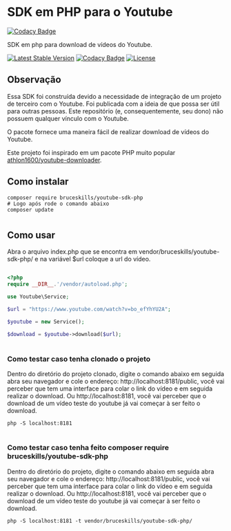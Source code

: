 # SDK em PHP para o Youtube

[![Codacy Badge](https://api.codacy.com/project/badge/Grade/4c15da3a636f4aa5a7949e53fd8bfadd)](https://app.codacy.com/manual/bru-ce/youtube-sdk-php?utm_source=github.com&utm_medium=referral&utm_content=bruceskills/youtube-sdk-php&utm_campaign=Badge_Grade_Dashboard)

SDK em php para download de vídeos do Youtube.

[![Latest Stable Version](https://poser.pugx.org/bruceskills/youtube-sdk-php/v/stable)](https://packagist.org/packages/bruceskills/youtube-sdk-php)
[![Codacy Badge](https://api.codacy.com/project/badge/Grade/74ac1ae908f347dcac8a2f8b28254551)](https://www.codacy.com/manual/bru-ce/youtube-sdk-php?utm_source=github.com&amp;utm_medium=referral&amp;utm_content=bruceskills/youtube-sdk-php&amp;utm_campaign=Badge_Grade)
[![License](https://poser.pugx.org/bruceskills/youtube-sdk-php/license)](https://packagist.org/packages/bruceskills/youtube-sdk-php)

## Observação
Essa SDK foi construída devido a necessidade de integração de um projeto de terceiro com o Youtube. Foi publicada com a ideia de que possa ser útil para outras pessoas. Este repositório (e, consequentemente, seu dono) não possuem qualquer vínculo com o Youtube.

O pacote fornece uma maneira fácil de realizar download de vídeos do Youtube. 

Este projeto foi inspirado em um pacote PHP muito popular [athlon1600/youtube-downloader](https://github.com/athlon1600/youtube-downloader).


## Como instalar
```
composer require bruceskills/youtube-sdk-php
# Logo após rode o comando abaixo
composer update
```
#
## Como usar
Abra o arquivo index.php que se encontra em vendor/bruceskills/youtube-sdk-php/ e na variável $url coloque a url do vídeo.
```php

<?php
require __DIR__.'/vendor/autoload.php';

use Youtube\Service;

$url = "https://www.youtube.com/watch?v=bo_efYhYU2A";

$youtube = new Service();

$download = $youtube->download($url);

```
#
### Como testar caso tenha clonado o projeto

Dentro do diretório do projeto clonado, digite o comando abaixo em seguida abra seu navegador e cole o endereço: http://localhost:8181/public, você vai perceber que tem uma interface para colar o link do vídeo e em seguida realizar o download. Ou http://localhost:8181, você vai perceber que o download de um vídeo teste do youtube já vai começar à ser feito o download.
```
php -S localhost:8181
```
#
### Como testar caso tenha feito composer require bruceskills/youtube-sdk-php

Dentro do diretório do projeto, digite o comando abaixo em seguida abra seu navegador e cole o endereço: http://localhost:8181/public, você vai perceber que tem uma interface para colar o link do vídeo e em seguida realizar o download. Ou http://localhost:8181, você vai perceber que o download de um vídeo teste do youtube já vai começar à ser feito o download.
```
php -S localhost:8181 -t vendor/bruceskills/youtube-sdk-php/
```
